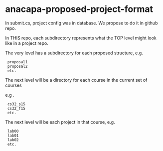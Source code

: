 # anacapa-proposed-project-format
In submit.cs, project config was in database.  We propose to do it in github repo.


In THIS repo, each subdirectory represents what the TOP level might look like in a project repo.   

The very level has a subdirectory for each proposed structure, e.g.

```
 proposal1
 proposal2
 etc.
```

The next level will be a directory for each course in the current set of courses

e.g
. 
```
 cs32_s15
 cs32_f15
 etc.
```

The next level will be each project in that course, e.g.

```
 lab00
 lab01
 lab02
 etc.
```
